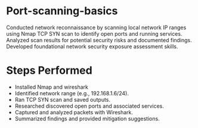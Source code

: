#  Port-scanning-basics
Conducted network reconnaissance by scanning local network IP ranges using Nmap TCP SYN scan to identify open ports and running services. Analyzed scan results for potential security risks and documented findings. Developed foundational network security exposure assessment skills.
#  Steps Performed
- Installed Nmap and wireshark
- Identified network range (e.g., 192.168.1.6/24).
- Ran TCP SYN scan and saved outputs.
- Researched discovered open ports and associated services.
- Captured and analyzed packets with Wireshark.
- Summarized findings and provided mitigation suggestions.
